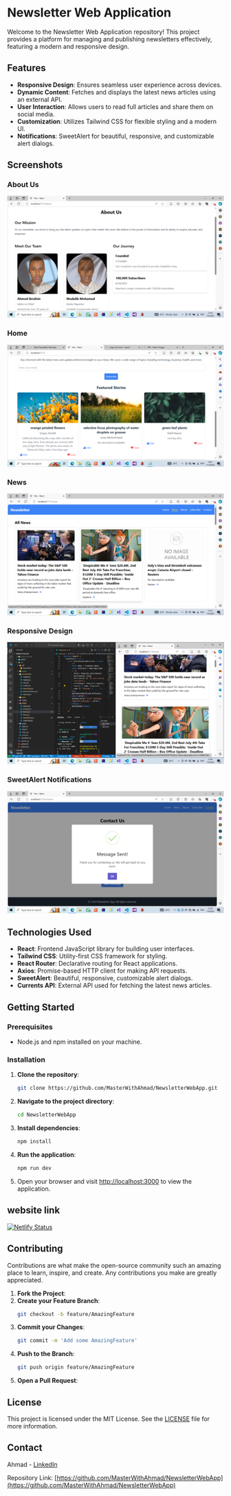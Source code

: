 # Newsletter Web Application

Welcome to the Newsletter Web Application repository! This project provides a platform for managing and publishing newsletters effectively, featuring a modern and responsive design.

## Features

- **Responsive Design**: Ensures seamless user experience across devices.
- **Dynamic Content**: Fetches and displays the latest news articles using an external API.
- **User Interaction**: Allows users to read full articles and share them on social media.
- **Customization**: Utilizes Tailwind CSS for flexible styling and a modern UI.
- **Notifications**: SweetAlert for beautiful, responsive, and customizable alert dialogs.

## Screenshots

### About Us
![About Us](src/screenshots/AboutUs.png)

### Home
![Home](src/screenshots/Home.png)

### News
![News](src/screenshots/News.png)

### Responsive Design
![Responsive Design](src/screenshots/Responsive.png)

### SweetAlert Notifications
![SweetAlert Notifications](src/screenshots/SweetAlert.png)

## Technologies Used

- **React**: Frontend JavaScript library for building user interfaces.
- **Tailwind CSS**: Utility-first CSS framework for styling.
- **React Router**: Declarative routing for React applications.
- **Axios**: Promise-based HTTP client for making API requests.
- **SweetAlert**: Beautiful, responsive, customizable alert dialogs.
- **Currents API**: External API used for fetching the latest news articles.

## Getting Started

### Prerequisites

- Node.js and npm installed on your machine.

### Installation

1. **Clone the repository**:
    ```sh
    git clone https://github.com/MasterWithAhmad/NewsletterWebApp.git
    ```

2. **Navigate to the project directory**:
    ```sh
    cd NewsletterWebApp
    ```

3. **Install dependencies**:
    ```sh
    npm install
    ```

4. **Run the application**:
    ```sh
    npm run dev
    ```


2. Open your browser and visit [http://localhost:3000](http://localhost:3000) to view the application.

## website link
[![Netlify Status](https://api.netlify.com/api/v1/badges/eb97d0ae-53a0-4e4e-82f9-8d42cd1cb726/deploy-status)](https://app.netlify.com/sites/newsletter-website/deploys)
## Contributing

Contributions are what make the open-source community such an amazing place to learn, inspire, and create. Any contributions you make are greatly appreciated.

1. **Fork the Project**:
2. **Create your Feature Branch**:
    ```sh
    git checkout -b feature/AmazingFeature
    ```
3. **Commit your Changes**:
    ```sh
    git commit -m 'Add some AmazingFeature'
    ```
4. **Push to the Branch**:
    ```sh
    git push origin feature/AmazingFeature
    ```
5. **Open a Pull Request**:

## License

This project is licensed under the MIT License. See the [LICENSE](LICENSE) file for more information.

## Contact

Ahmad - [LinkedIn](https://www.linkedin.com/in/ahmad-eyhash-9b5a31317?trk=contact-info)

Repository Link: [https://github.com/MasterWithAhmad/NewsletterWebApp](https://github.com/MasterWithAhmad/NewsletterWebApp)
